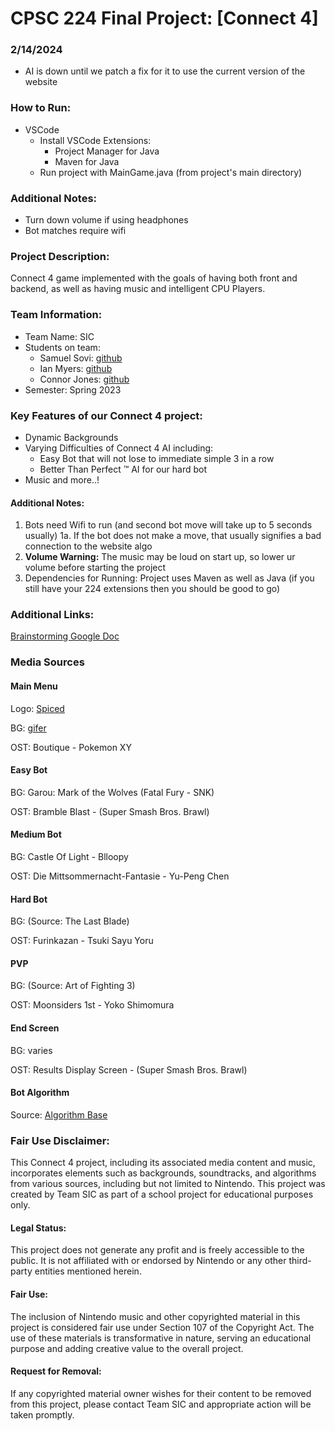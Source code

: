 # CPSC 224 Final Project: [Connect 4]

### 2/14/2024
- AI is down until we patch a fix for it to use the current version of the website

### How to Run:
- VSCode
  - Install VSCode Extensions:
    - Project Manager for Java
    - Maven for Java
  - Run project with MainGame.java (from project's main directory)

### Additional Notes:
- Turn down volume if using headphones
- Bot matches require wifi

### Project Description:
Connect 4 game implemented with the goals of having both front and backend, as well as having music and intelligent CPU Players.

### Team Information:

- Team Name: SIC
- Students on team:
  - Samuel Sovi: [github](https://github.com/samps7)
  - Ian Myers: [github](https://github.com/imyers236)
  - Connor Jones: [github](https://github.com/Aldriik0)
- Semester: Spring 2023

### Key Features of our Connect 4 project:
- Dynamic Backgrounds
- Varying Difficulties of Connect 4 AI including:
  - Easy Bot that will not lose to immediate simple 3 in a row 
  - Better Than Perfect :tm:  AI for our hard bot
- Music
and more..!

#### Additional Notes:
1. Bots need Wifi to run (and second bot move will take up to 5 seconds usually)
    1a. If the bot does not make a move, that usually signifies a bad connection to the website algo
2. **Volume Warning:** The music may be loud on start up, so lower ur volume before starting the project
3. Dependencies for Running: Project uses Maven as well as Java 
    (if you still have your 224 extensions then you should be good to go)


### Additional Links:
[Brainstorming Google Doc](https://docs.google.com/document/d/19ZvKSF1ZGHA5aLDBdh-LnNyBYw2V33tKHoeipztha50/edit?usp=sharing)

### Media Sources

#### Main Menu

Logo: [Spiced](https://connect-4-game.vercel.app/)

BG: [gifer](https://gifer.com/en/TphJ)

OST: Boutique - Pokemon XY


#### Easy Bot

BG: Garou: Mark of the Wolves (Fatal Fury - SNK)

OST: Bramble Blast - (Super Smash Bros. Brawl)


#### Medium Bot

BG: Castle Of Light - Blloopy

OST: Die Mittsommernacht-Fantasie - Yu-Peng Chen


#### Hard Bot

BG: (Source: The Last Blade)

OST: Furinkazan - Tsuki Sayu Yoru


#### PVP

BG: (Source: Art of Fighting 3)

OST: Moonsiders 1st - Yoko Shimomura


#### End Screen

BG: varies

OST: Results Display Screen - (Super Smash Bros. Brawl)

#### Bot Algorithm

Source: [Algorithm Base](https://connect4.gamesolver.org/)


### Fair Use Disclaimer:
This Connect 4 project, including its associated media content and music, incorporates elements such as backgrounds, soundtracks, and algorithms from various sources, including but not limited to Nintendo. This project was created by Team SIC as part of a school project for educational purposes only.

#### Legal Status:
This project does not generate any profit and is freely accessible to the public. It is not affiliated with or endorsed by Nintendo or any other third-party entities mentioned herein.

#### Fair Use:
The inclusion of Nintendo music and other copyrighted material in this project is considered fair use under Section 107 of the Copyright Act. The use of these materials is transformative in nature, serving an educational purpose and adding creative value to the overall project.

#### Request for Removal:
If any copyrighted material owner wishes for their content to be removed from this project, please contact Team SIC and appropriate action will be taken promptly.
